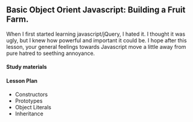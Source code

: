 <h2> Basic Object Orient Javascript: Building a Fruit Farm.</h2>

<p> When I first started learning javascript/jQuery, I hated it. I thought it was ugly, but I knew how powerful and important it could be. I hope after this lesson, your general feelings towards Javascript move a little away from pure hatred to seething annoyance.</p>

<h4> Study materials </h4>
<h4> Lesson Plan </h4>

- Constructors  
- Prototypes  
- Object Literals
- Inheritance
